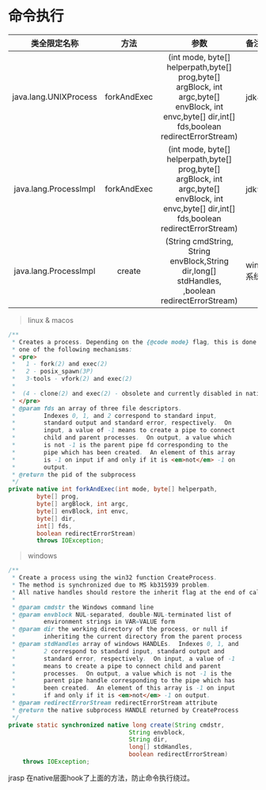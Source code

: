 # 命令执行

|类全限定名称|方法|参数|备注|
|:----:|:----:|:----:|:----|
|java.lang.UNIXProcess|forkAndExec|(int mode, byte[] helperpath,byte[] prog,byte[] argBlock, int argc,byte[] envBlock, int envc,byte[] dir,int[] fds,boolean redirectErrorStream)|jdk8以下|
|java.lang.ProcessImpl|forkAndExec|(int mode, byte[] helperpath,byte[] prog,byte[] argBlock, int argc,byte[] envBlock, int envc,byte[] dir,int[] fds,boolean redirectErrorStream)|jdk9以上|
|java.lang.ProcessImpl|create|(String cmdString, String envBlock,String dir,long[] stdHandles, ,boolean redirectErrorStream)|windows系统|

> linux & macos
```java
/**
 * Creates a process. Depending on the {@code mode} flag, this is done by
 * one of the following mechanisms:
 * <pre>
 *   1 - fork(2) and exec(2)
 *   2 - posix_spawn(3P)
 *   3-tools - vfork(2) and exec(2)
 *
 *  (4 - clone(2) and exec(2) - obsolete and currently disabled in native code)
 * </pre>
 * @param fds an array of three file descriptors.
 *        Indexes 0, 1, and 2 correspond to standard input,
 *        standard output and standard error, respectively.  On
 *        input, a value of -1 means to create a pipe to connect
 *        child and parent processes.  On output, a value which
 *        is not -1 is the parent pipe fd corresponding to the
 *        pipe which has been created.  An element of this array
 *        is -1 on input if and only if it is <em>not</em> -1 on
 *        output.
 * @return the pid of the subprocess
 */
private native int forkAndExec(int mode, byte[] helperpath,
        byte[] prog,
        byte[] argBlock, int argc,
        byte[] envBlock, int envc,
        byte[] dir,
        int[] fds,
        boolean redirectErrorStream)
        throws IOException;
```

> windows

```java
/**
 * Create a process using the win32 function CreateProcess.
 * The method is synchronized due to MS kb315939 problem.
 * All native handles should restore the inherit flag at the end of call.
 *
 * @param cmdstr the Windows command line
 * @param envblock NUL-separated, double-NUL-terminated list of
 *        environment strings in VAR=VALUE form
 * @param dir the working directory of the process, or null if
 *        inheriting the current directory from the parent process
 * @param stdHandles array of windows HANDLEs.  Indexes 0, 1, and
 *        2 correspond to standard input, standard output and
 *        standard error, respectively.  On input, a value of -1
 *        means to create a pipe to connect child and parent
 *        processes.  On output, a value which is not -1 is the
 *        parent pipe handle corresponding to the pipe which has
 *        been created.  An element of this array is -1 on input
 *        if and only if it is <em>not</em> -1 on output.
 * @param redirectErrorStream redirectErrorStream attribute
 * @return the native subprocess HANDLE returned by CreateProcess
 */
private static synchronized native long create(String cmdstr,
                                  String envblock,
                                  String dir,
                                  long[] stdHandles,
                                  boolean redirectErrorStream)
    throws IOException;
```

jrasp 在native层面hook了上面的方法，防止命令执行绕过。